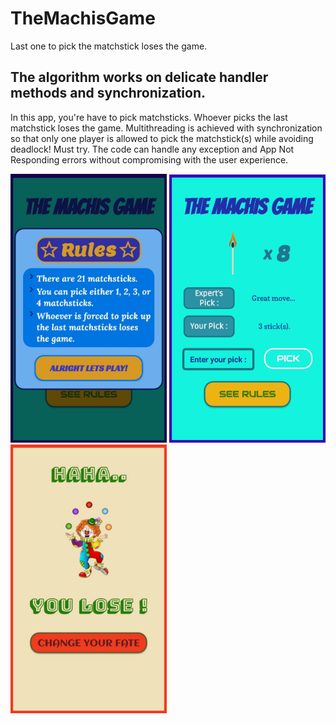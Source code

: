 # TheMachisGame
Last one to pick the matchstick loses the game.

## The algorithm works on delicate handler methods and synchronization.

In this app, you're have to pick matchsticks. Whoever picks the last matchstick loses the game. Multithreading is achieved with synchronization so that only one player is allowed to pick the matchstick(s) while avoiding deadlock! Must try.
The code can handle any exception and App Not Responding errors without compromising with the user experience.

<div class="row">
      <img src="/app/Screenshot_20200924-185108_The%20Machis%20Game.jpg" width="250" title="Game Title">
      <img src="/app/Screenshot_20200924-185141_The%20Machis%20Game.jpg" width="250" title="Game Screen">
      <img src="/app/Screenshot_20200924-185248_The%20Machis%20Game.jpg" width="250" title="Result Screen"> 
</div>
